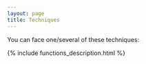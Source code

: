 ```yaml
---
layout: page
title: Techniques
---
```


You can face one/several of these techniques:

{% include functions_description.html %}
